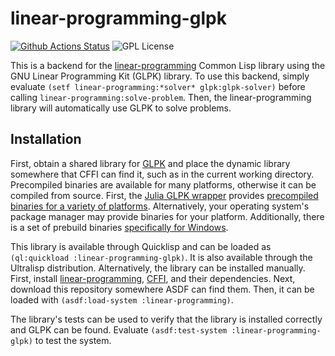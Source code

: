 # linear-programming-glpk

[![Github Actions Status](https://img.shields.io/endpoint.svg?url=https%3A%2F%2Factions-badge.atrox.dev%2Fneil-lindquist%2Flinear-programming-glpk%2Fbadge&style=flat&label=build)](https://actions-badge.atrox.dev/neil-lindquist/linear-programming-glpk/goto)
![GPL License](https://img.shields.io/github/license/neil-lindquist/linear-programming-glpk.svg?color=informational)

This is a backend for the [linear-programming](https://github.com/neil-lindquist/linear-programming) Common Lisp library using the GNU Linear Programming Kit (GLPK) library.
To use this backend, simply evaluate `(setf linear-programming:*solver* glpk:glpk-solver)` before calling `linear-programming:solve-problem`.  Then, the linear-programming library will automatically use GLPK to solve problems.

## Installation
First, obtain a shared library for [GLPK](https://www.gnu.org/software/glpk/) and place the dynamic library somewhere that CFFI can find it, such as in the current working directory.
Precompiled binaries are available for many platforms, otherwise it can be compiled from source.
First, the [Julia GLPK wrapper](https://github.com/jump-dev/GLPK.jl/) provides [precompiled binaries for a variety of platforms](https://github.com/JuliaBinaryWrappers/GLPK_jll.jl/releases).
Alternatively, your operating system's package manager may provide binaries for your platform.
Additionally, there is a set of prebuild binaries [specifically for Windows](http://winglpk.sourceforge.net/).

This library is available through Quicklisp and can be loaded as `(ql:quickload :linear-programming-glpk)`.
It is also available through the Ultralisp distribution.
Alternatively, the library can be installed manually.
First, install [linear-programming](https://github.com/neil-lindquist/linear-programming), [CFFI](https://www.common-lisp.net/project/cffi/), and their dependencies.
Next, download this repository somewhere ASDF can find them.
Then, it can be loaded with `(asdf:load-system :linear-programming)`.

The library's tests can be used to verify that the library is installed correctly and GLPK can be found.
Evaluate `(asdf:test-system :linear-programming-glpk)` to test the system.
